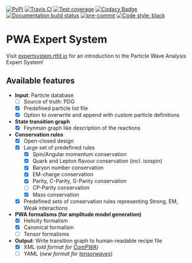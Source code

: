 [![PyPI](https://badge.fury.io/py/expertsystem.svg)](https://pypi.org/project/expertsystem)
[![Travis CI](https://travis-ci.com/ComPWA/expertsystem.svg?branch=master)](https://travis-ci.com/ComPWA/expertsystem)
[![Test coverage](https://codecov.io/gh/ComPWA/expertsystem/branch/master/graph/badge.svg)](https://codecov.io/gh/ComPWA/expertsystem)
[![Codacy Badge](https://api.codacy.com/project/badge/Grade/db355758fb0e4654818b85997f03e3b8)](https://www.codacy.com/gh/ComPWA/expertsystem)
[![Documentation build status](https://readthedocs.org/projects/expertsystem/badge/?version=latest)](https://pwa.readthedocs.io/projects/expertsystem/)
[![pre-commit](https://img.shields.io/badge/pre--commit-enabled-brightgreen)](https://github.com/pre-commit/pre-commit)
[![Code style: black](https://img.shields.io/badge/code%20style-black-000000.svg)](https://github.com/psf/black)

# PWA Expert System

Visit
[expertsystem.rtfd.io](https://pwa.readthedocs.io/projects/expertsystem/en/latest/)
for an introduction to the Particle Wave Analysis Expert System!

## Available features

- **Input**: Particle database
  - [ ] Source of truth: PDG
  - [x] Predefined particle list file
  - [x] Option to overwrite and append with custom particle definitions
- **State transition graph**
  - [x] Feynman graph like description of the reactions
- **Conservation rules**
  - [x] Open-closed design
  - [x] Large set of predefined rules
    - [x] Spin/Angular momentum conservation
    - [x] Quark and Lepton flavour conservation (incl. isospin)
    - [x] Baryon number conservation
    - [x] EM-charge conservation
    - [x] Parity, C-Parity, G-Parity conservation
    - [ ] CP-Parity conservation
    - [x] Mass conservation
  - [x] Predefined sets of conservation rules representing Strong, EM, Weak
        interactions
- **PWA formalisms (for amplitude model generation)**
  - [x] Helicity formalism
  - [x] Canonical formalism
  - [ ] Tensor formalisms
- **Output**: Write transition graph to human-readable recipe file
  - [x] XML (*old format for [ComPWA](https://compwa.github.io/)*)
  - [ ] YAML (*new format for
    [tensorwaves](https://pwa.readthedocs.io/projects/tensorwaves/en/latest)*)
